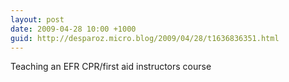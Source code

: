 ```yaml
---
layout: post
date: 2009-04-28 10:00 +1000
guid: http://desparoz.micro.blog/2009/04/28/t1636836351.html
---
```

Teaching an EFR CPR/first aid instructors course
